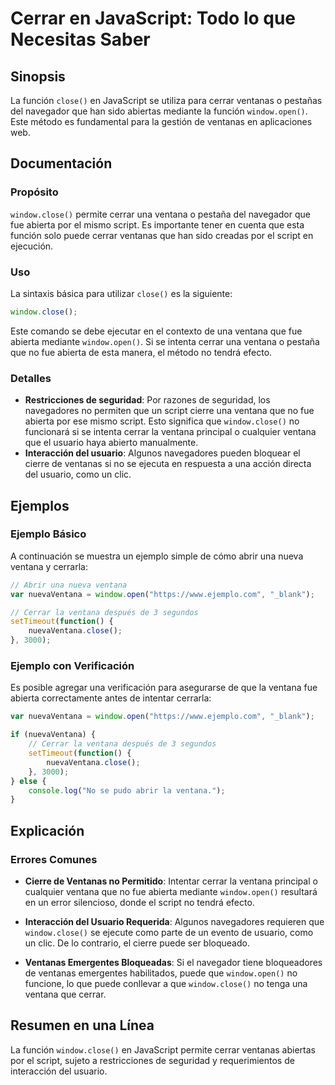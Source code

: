 <!--
Meta Description: # Cerrar en JavaScript: Todo lo que Necesitas Saber ## Sinopsis La función `close()` en JavaScript se utiliza para cerrar ventanas o pestañas del nave...
Meta Keywords: que, ventana, window, cerrar, close
-->

# Cerrar en JavaScript: Todo lo que Necesitas Saber

## Sinopsis
La función `close()` en JavaScript se utiliza para cerrar ventanas o pestañas del navegador que han sido abiertas mediante la función `window.open()`. Este método es fundamental para la gestión de ventanas en aplicaciones web.

## Documentación
### Propósito
`window.close()` permite cerrar una ventana o pestaña del navegador que fue abierta por el mismo script. Es importante tener en cuenta que esta función solo puede cerrar ventanas que han sido creadas por el script en ejecución.

### Uso
La sintaxis básica para utilizar `close()` es la siguiente:

```javascript
window.close();
```

Este comando se debe ejecutar en el contexto de una ventana que fue abierta mediante `window.open()`. Si se intenta cerrar una ventana o pestaña que no fue abierta de esta manera, el método no tendrá efecto.

### Detalles
- **Restricciones de seguridad**: Por razones de seguridad, los navegadores no permiten que un script cierre una ventana que no fue abierta por ese mismo script. Esto significa que `window.close()` no funcionará si se intenta cerrar la ventana principal o cualquier ventana que el usuario haya abierto manualmente.
- **Interacción del usuario**: Algunos navegadores pueden bloquear el cierre de ventanas si no se ejecuta en respuesta a una acción directa del usuario, como un clic.

## Ejemplos
### Ejemplo Básico
A continuación se muestra un ejemplo simple de cómo abrir una nueva ventana y cerrarla:

```javascript
// Abrir una nueva ventana
var nuevaVentana = window.open("https://www.ejemplo.com", "_blank");

// Cerrar la ventana después de 3 segundos
setTimeout(function() {
    nuevaVentana.close();
}, 3000);
```

### Ejemplo con Verificación
Es posible agregar una verificación para asegurarse de que la ventana fue abierta correctamente antes de intentar cerrarla:

```javascript
var nuevaVentana = window.open("https://www.ejemplo.com", "_blank");

if (nuevaVentana) {
    // Cerrar la ventana después de 3 segundos
    setTimeout(function() {
        nuevaVentana.close();
    }, 3000);
} else {
    console.log("No se pudo abrir la ventana.");
}
```

## Explicación
### Errores Comunes
- **Cierre de Ventanas no Permitido**: Intentar cerrar la ventana principal o cualquier ventana que no fue abierta mediante `window.open()` resultará en un error silencioso, donde el script no tendrá efecto.
  
- **Interacción del Usuario Requerida**: Algunos navegadores requieren que `window.close()` se ejecute como parte de un evento de usuario, como un clic. De lo contrario, el cierre puede ser bloqueado.

- **Ventanas Emergentes Bloqueadas**: Si el navegador tiene bloqueadores de ventanas emergentes habilitados, puede que `window.open()` no funcione, lo que puede conllevar a que `window.close()` no tenga una ventana que cerrar.

## Resumen en una Línea
La función `window.close()` en JavaScript permite cerrar ventanas abiertas por el script, sujeto a restricciones de seguridad y requerimientos de interacción del usuario.